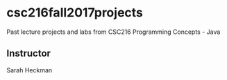 # csc216fall2017projects
Past lecture projects and labs from CSC216 Programming Concepts - Java

## Instructor
Sarah Heckman
